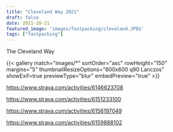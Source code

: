 ```yaml
---
title: "Cleveland Way 2021"
draft: false
date: 2021-10-21
featured_image: 'images/fastpacking/cleveland.JPEG'
tags: ["fastpacking"]
---
```


The Cleveland Way 



{{< gallery match="images/*" sortOrder="asc" rowHeight="150" margins="5" thumbnailResizeOptions="600x600 q90 Lanczos" showExif=true previewType="blur" embedPreview="true" >}}

https://www.strava.com/activities/6146623708

https://www.strava.com/activities/6151233100

https://www.strava.com/activities/6156197049

https://www.strava.com/activities/6159888102